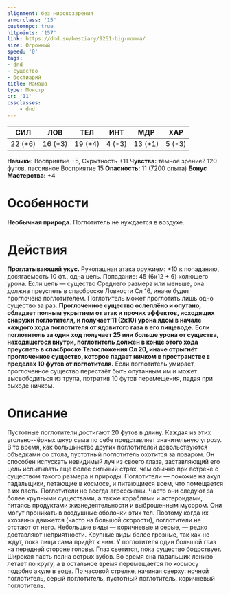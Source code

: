 ```yaml
---
alignment: без мировоззрения
armorclass: '15'
customnpc: true
hitpoints: '157'
link: https://dnd.su/bestiary/9261-big-momma/
size: Огромный
speed: '0'
tags:
- dnd
- существо
- бестиарий
title: Мамаша
type: Монстр
cr: '11'
cssclasses:
    - dnd
---
```



| СИЛ | ЛОВ | ТЕЛ | ИНТ | МДР | ХАР |
|---|---|---|---|---|---|
| 22 (+6) | 16 (+3) | 19 (+4) | 4 (-3) | 13 (+1) | 5 (-3) |
**Навыки:** Восприятие +5, Скрытность +11
**Чувства:** тёмное зрение? 120 футов, пассивное Восприятие 15
**Опасность:** 11 (7200 опыта)
**Бонус Мастерства:** +4


# Особенности
**Необычная природа.** Поглотитель не нуждается в воздухе.


# Действия
**Проглатывающий укус.** Рукопашная атака оружием: +10 к попаданию, досягаемость 10 фт., одна цель. Попадание: 45 (6к12 + 6) колющего урона. Если цель — существо Среднего размера или меньше, она должна преуспеть в спасброске Ловкости Сл 16, иначе будет проглочена поглотителем. Поглотитель может проглотить лишь одно существо за раз.
**Проглоченное существо ослеплёно и опутано, обладает полным укрытием от атак и прочих эффектов, исходящих снаружи поглотителя, и получает 11 (2к10) урона ядом в начале каждого хода поглотителя от ядовитого газа в его пищеводе.** 
**Если поглотитель за один ход получает 25 или больше урона от существа, находящегося внутри, поглотитель должен в конце этого хода преуспеть в спасброске Телосложения Сл 20, иначе отрыгнёт проглоченное существо, которое падает ничком в пространстве в пределах 10 футов от поглотителя.** Если поглотитель умирает, проглоченное существо перестаёт быть опутанным им и может высвободиться из трупа, потратив 10 футов перемещения, падая при выходе ничком.


# Описание
Пустотные поглотители достигают 20 футов в длину.  Каждая из этих угольно-чёрных шкур сама по себе представляет значительную угрозу. В то время, как большинство других поглотителей довольствуются объедками со стола, пустотный поглотитель охотится за поваром. Он способен испускать невидимый луч из своего глаза, заставляющий его цель испытывать еще более сильный страх, чем обычно при встрече с существом такого размера и природы.   Поглотители — похожие на акул падальщики, летающие в космосе, и питающиеся всем, что помещается в их пасть. Поглотители не всегда агрессивны. Часто они следуют за более крупными существами, а также кораблями и астероидами, питаясь продуктами жизнедеятельности и выброшенным мусором. Они могут проникать в воздушные оболочки этих тел. Поэтому когда их «хозяин» движется (часто на большой скорости), поглотители не отстают от него. Небольшие виды — коричневые и серые, — редко доставляют неприятности. Крупные виды более грозные, так как не ждут, пока пища сама придёт к ним. У поглотителя один большой глаз на передней стороне головы. Глаз светится, пока существо бодрствует. Широкая пасть полна острых зубов. Во время сна падальщик лениво летает по кругу, а в остальное время перемещается по космосу подобно акуле в воде. По часовой стрелке, начиная сверху: ночной поглотитель, серый поглотитель, пустотный поглотитель, коричневый поглотитель.